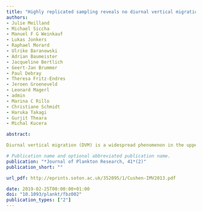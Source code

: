 ```yaml
---
title: "Highly replicated sampling reveals no diurnal vertical migration but stable species-specific vertical habitats in planktonic foraminifera"
authors:
- Julie Meilland
- Michael Siccha
- Manuel F G Weinkauf
- Lukas Jonkers
- Raphael Morard
- Ulrike Baranowski
- Adrian Baumeister
- Jacqueline Bertlich
- Geert-Jan Brummer
- Paul Debray
- Theresa Fritz-Endres
- Jeroen Groeneveld
- Leonard Magerl
- admin
- Marina C Rillo
- Christiane Schmidt
- Haruka Takagi
- Gurjit Theara
- Michal Kucera

abstract: 

Diurnal vertical migration (DVM) is a widespread phenomenon in the upper ocean, but it remains unclear to what degree it also involves passively transported micro- and meso-zooplankton. These organisms are difficult to monitor by in situ sensing and observations from discrete samples are often inconclusive. Prime examples of such ambiguity are planktonic foraminifera, where contradictory evidence for DVM continues to cast doubt on the stability of species vertical habitats, which introduces uncertainties in geochemical proxy interpretation. To provide a robust answer, we carried out highly replicated randomized sampling with 41 vertically resolved plankton net hauls taken within 26 hours in a confined area of 400 km2 in the tropical North Atlantic, where DVM in larger plankton occurs. Manual enumeration of planktonic foraminifera cell density consistently reveals the highest total cell concentrations in the surface mixed layer (top 50 m) and analysis of cell density in seven individual species representing different shell sizes, life strategies and presumed depth habitats reveals consistent vertical habitats not changing over the 26 hours sampling period. These observations robustly reject the existence of DVM in planktonic foraminifera in a setting where DVM occurs in other organisms.

# Publication name and optional abbreviated publication name.
publication: "*Journal of Plankton Research, 41*(2)"
publication_short: ""

url_pdf: http://eprints.soton.ac.uk/352095/1/Cushen-IMV2013.pdf

date: 2019-02-25T00:00:00+01:00
doi: "10.1093/plankt/fbz002"
publication_types: ["2"]
---
```

